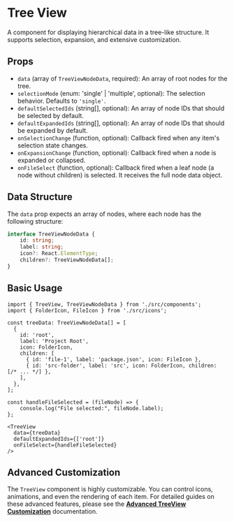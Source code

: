 # Tree View

A component for displaying hierarchical data in a tree-like structure. It supports selection, expansion, and extensive customization.

## Props

*   `data` (array of `TreeViewNodeData`, required): An array of root nodes for the tree.
*   `selectionMode` (enum: 'single' | 'multiple', optional): The selection behavior. Defaults to `'single'`.
*   `defaultSelectedIds` (string[], optional): An array of node IDs that should be selected by default.
*   `defaultExpandedIds` (string[], optional): An array of node IDs that should be expanded by default.
*   `onSelectionChange` (function, optional): Callback fired when any item's selection state changes.
*   `onExpansionChange` (function, optional): Callback fired when a node is expanded or collapsed.
*   `onFileSelect` (function, optional): Callback fired when a leaf node (a node without children) is selected. It receives the full node data object.

## Data Structure

The `data` prop expects an array of nodes, where each node has the following structure:
```ts
interface TreeViewNodeData {
    id: string;
    label: string;
    icon?: React.ElementType;
    children?: TreeViewNodeData[];
}
```

## Basic Usage

```tsx
import { TreeView, TreeViewNodeData } from './src/components';
import { FolderIcon, FileIcon } from './src/icons';

const treeData: TreeViewNodeData[] = [
  {
    id: 'root',
    label: 'Project Root',
    icon: FolderIcon,
    children: [
      { id: 'file-1', label: 'package.json', icon: FileIcon },
      { id: 'src-folder', label: 'src', icon: FolderIcon, children: [/* ... */] },
    ],
  },
];

const handleFileSelected = (fileNode) => {
    console.log("File selected:", fileNode.label);
};

<TreeView 
  data={treeData}
  defaultExpandedIds={['root']}
  onFileSelect={handleFileSelected}
/>
```

## Advanced Customization

The `TreeView` component is highly customizable. You can control icons, animations, and even the rendering of each item. For detailed guides on these advanced features, please see the [**Advanced TreeView Customization**](./../../docs/TreeViewCustomization.md) documentation.